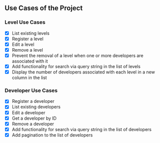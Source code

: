 ## Use Cases of the Project

### Level Use Cases
- [x] List existing levels
- [x] Register a level
- [x] Edit a level
- [x] Remove a level
- [x] Prevent the removal of a level when one or more developers are associated with it
- [x] Add functionality for search via query string in the list of levels
- [x] Display the number of developers associated with each level in a new column in the list

### Developer Use Cases
- [x] Register a developer
- [x] List existing developers
- [x] Edit a developer
- [x] Get a developer by ID
- [x] Remove a developer
- [x] Add functionality for search via query string in the list of developers
- [x] Add pagination to the list of developers
